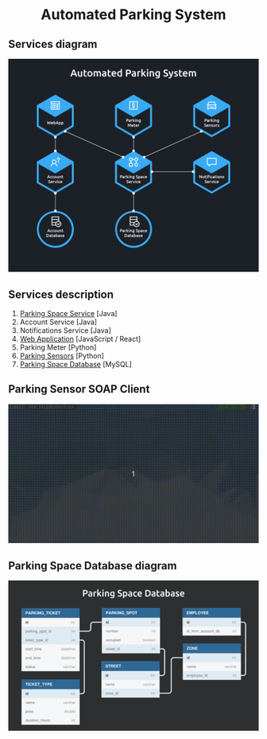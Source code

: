 <h1 align="center">Automated Parking System</h1>

## Services diagram

<p align="center"> 
    <img width="600" src="./docs/services.png" alt="Services Diagram">
</p>

## Services description

1. [Parking Space Service](./01_parking_space_service/) [Java]
2. Account Service [Java]
3. Notifications Service [Java]
4. [Web Application](./04_web_application/) [JavaScript / React]
5. Parking Meter [Python]
6. [Parking Sensors](./06_parking_sensor) [Python]
7. [Parking Space Database](./07_parking_space_database) [MySQL]

## Parking Sensor SOAP Client

<p align="center"> 
    <img width="600" src="./docs/parking_sensor_mock.gif" alt="Services Diagram">
</p>

## Parking Space Database diagram

<p align="center"> 
    <img width="600" src="./docs/parking_space_database.png" alt="Services Diagram">
</p>
